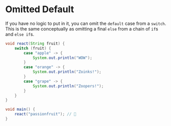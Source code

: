 # Omitted Default

If you have no logic to put in it, you can omit the `default` case from a `switch`. This is the same conceptually as omitting a final `else` from a chain of `if`s and `else if`s.


```java
void react(String fruit) {
    switch (fruit) {
        case "apple" -> {
            System.out.println("WOW");
        }
        case "orange" -> {
            System.out.println("Zoinks!");
        }
        case "grape" -> {
            System.out.println("Zoopers!");
        }
    }
}

void main() {
    react("passionfruit"); // 🤷
}
```

